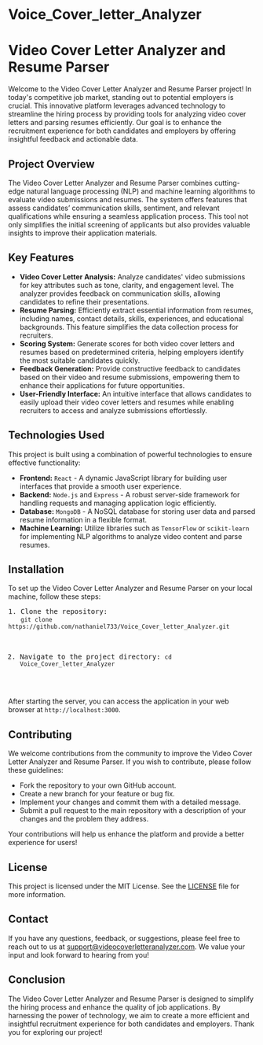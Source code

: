 # Voice_Cover_letter_Analyzer
<h1>Video Cover Letter Analyzer and Resume Parser</h1>
<p>Welcome to the Video Cover Letter Analyzer and Resume Parser project! In today's competitive job market, standing out to potential employers is crucial. This innovative platform leverages advanced technology to streamline the hiring process by providing tools for analyzing video cover letters and parsing resumes efficiently. Our goal is to enhance the recruitment experience for both candidates and employers by offering insightful feedback and actionable data.</p>

<h2>Project Overview</h2>
<p>The Video Cover Letter Analyzer and Resume Parser combines cutting-edge natural language processing (NLP) and machine learning algorithms to evaluate video submissions and resumes. The system offers features that assess candidates’ communication skills, sentiment, and relevant qualifications while ensuring a seamless application process. This tool not only simplifies the initial screening of applicants but also provides valuable insights to improve their application materials.</p>

<h2>Key Features</h2>
<ul>
    <li><strong>Video Cover Letter Analysis:</strong> Analyze candidates' video submissions for key attributes such as tone, clarity, and engagement level. The analyzer provides feedback on communication skills, allowing candidates to refine their presentations.</li>
    <li><strong>Resume Parsing:</strong> Efficiently extract essential information from resumes, including names, contact details, skills, experiences, and educational backgrounds. This feature simplifies the data collection process for recruiters.</li>
    <li><strong>Scoring System:</strong> Generate scores for both video cover letters and resumes based on predetermined criteria, helping employers identify the most suitable candidates quickly.</li>
    <li><strong>Feedback Generation:</strong> Provide constructive feedback to candidates based on their video and resume submissions, empowering them to enhance their applications for future opportunities.</li>
    <li><strong>User-Friendly Interface:</strong> An intuitive interface that allows candidates to easily upload their video cover letters and resumes while enabling recruiters to access and analyze submissions effortlessly.</li>
</ul>

<h2>Technologies Used</h2>
<p>This project is built using a combination of powerful technologies to ensure effective functionality:</p>
<ul>
    <li><strong>Frontend:</strong> <code>React</code> - A dynamic JavaScript library for building user interfaces that provide a smooth user experience.</li>
    <li><strong>Backend:</strong> <code>Node.js</code> and <code>Express</code> - A robust server-side framework for handling requests and managing application logic efficiently.</li>
    <li><strong>Database:</strong> <code>MongoDB</code> - A NoSQL database for storing user data and parsed resume information in a flexible format.</li>
    <li><strong>Machine Learning:</strong> Utilize libraries such as <code>TensorFlow</code> or <code>scikit-learn</code> for implementing NLP algorithms to analyze video content and parse resumes.</li>
</ul>

<h2>Installation</h2>
<p>To set up the Video Cover Letter Analyzer and Resume Parser on your local machine, follow these steps:</p>
<pre>
1. Clone the repository:
   <code>git clone https://github.com/nathaniel733/Voice_Cover_letter_Analyzer.git</code>
   
2. Navigate to the project directory:
   <code>cd Voice_Cover_letter_Analyzer</code>
   

   

</pre>
<p>After starting the server, you can access the application in your web browser at <code>http://localhost:3000</code>.</p>

<h2>Contributing</h2>
<p>We welcome contributions from the community to improve the Video Cover Letter Analyzer and Resume Parser. If you wish to contribute, please follow these guidelines:</p>
<ul>
    <li>Fork the repository to your own GitHub account.</li>
    <li>Create a new branch for your feature or bug fix.</li>
    <li>Implement your changes and commit them with a detailed message.</li>
    <li>Submit a pull request to the main repository with a description of your changes and the problem they address.</li>
</ul>
<p>Your contributions will help us enhance the platform and provide a better experience for users!</p>

<h2>License</h2>
<p>This project is licensed under the MIT License. See the <a href="LICENSE">LICENSE</a> file for more information.</p>

<h2>Contact</h2>
<p>If you have any questions, feedback, or suggestions, please feel free to reach out to us at <a href="mailto:support@videocoverletteranalyzer.com">support@videocoverletteranalyzer.com</a>. We value your input and look forward to hearing from you!</p>

<h2>Conclusion</h2>
<p>The Video Cover Letter Analyzer and Resume Parser is designed to simplify the hiring process and enhance the quality of job applications. By harnessing the power of technology, we aim to create a more efficient and insightful recruitment experience for both candidates and employers. Thank you for exploring our project!</p>
